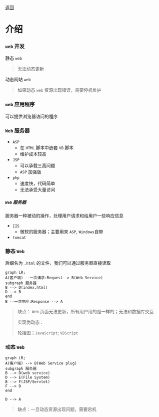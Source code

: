 [返回](../JavaWeb.md)

# 介绍



###  `web` 开发

静态 `web`

> 无法动态更新



动态网站 `web`

> 如果动态 `web` 资源出现错误，需要停机维护



### `web` 应用程序

可以提供浏览器访问的程序



### `Web` 服务器

- `ASP`
  - 在 `HTML` 脚本中嵌套 `VB` 脚本
  - 维护成本较高
- `JSP`
  - 可以承载三高问题
  - `ASP` 加强版
- `php`
  - 速度快，代码简单
  - 无法承受大量访问

##### `Web` 服务器

服务器一种被动的操作，处理用户请求和给用户一些响应信息

- `IIS`
  - 微软的服务器；主要用来 `ASP`, `Windows`自带
- `tomcat`



### 静态 `Web`

后缀名为 `.html`  的文件，我们可以通过服务器直接读取

```mermaid
graph LR;
A(客户端) --一次请求:Request--> B(Web Service)
subgraph 服务器
B --> D(index.html)
D --> B
end
B --一次响应:Response --> A
```

> 缺点： `Web` 页面无法更新，所有用户用的是一样的；无法和数据库交互
>
> 实现伪动态：
>
> 轮播图；`JavaScript`; `VBScript`





### 动态 `Web`

```mermaid
graph LR;
A(客户端) --> B(Web Service plug)
subgraph 服务器
B --> D(web service)
D --> E(File System)
B --> F(JSP/Servlet)
F --> D
end

D --> A
```

> 缺点：一旦动态资源出现问题，需要宕机
>
> 